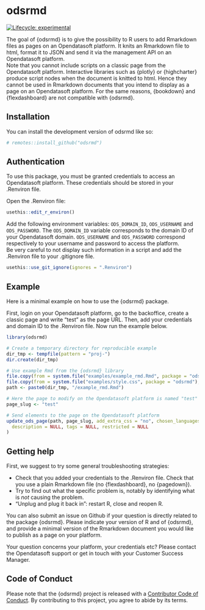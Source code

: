 
<!-- README.md is generated from README.Rmd. Please edit that file -->

# odsrmd

<!-- badges: start -->

[![Lifecycle:
experimental](https://img.shields.io/badge/lifecycle-experimental-orange.svg)](https://lifecycle.r-lib.org/articles/stages.html#experimental)
<!-- badges: end -->

The goal of {odsrmd} is to give the possibility to R users to add
Rmarkdown files as pages on an Opendatasoft platform. It knits an
Rmarkdown file to html, format it to JSON and send it via the management
API on an Opendatasoft platform.  
Note that you cannot include scripts on a classic page from the
Opendatasoft platform. Interactive libraries such as {plotly} or
{highcharter} produce script nodes when the document is knitted to html.
Hence they cannot be used in Rmarkdown documents that you intend to
display as a page on an Opendatasoft platform. For the same reasons,
{bookdown} and {flexdashboard} are not compatible with {odsrmd}.

## Installation

You can install the development version of odsrmd like so:

``` r
# remotes::install_github("odsrmd")
```

## Authentication

To use this package, you must be granted credentials to access an
Opendatasoft platform. These credentials should be stored in your
.Renviron file.

Open the .Renviron file:

``` r
usethis::edit_r_environ()
```

Add the following environment variables: `ODS_DOMAIN_ID`, `ODS_USERNAME`
and `ODS_PASSWORD`. The `ODS_DOMAIN_ID` variable corresponds to the
domain ID of your Opendatasoft domain. `ODS_USERNAME` and `ODS_PASSWORD`
correspond respectively to your username and password to access the
platform.  
Be very careful to not display such information in a script and add the
.Renviron file to your .gitignore file.

``` r
usethis::use_git_ignore(ignores = ".Renviron")
```

## Example

Here is a minimal example on how to use the {odsrmd} package.

First, login on your Opendatasoft platform, go to the backoffice, create
a classic page and write “test” as the page URL. Then, add your
credentials and domain ID to the .Renviron file. Now run the example
below.

``` r
library(odsrmd)

# Create a temporary directory for reproducible example
dir_tmp <- tempfile(pattern = "proj-")
dir.create(dir_tmp)

# Use example Rmd from the {odsrmd} library
file.copy(from = system.file("examples/example_rmd.Rmd", package = "odsrmd"), to=dir_tmp)
file.copy(from = system.file("examples/style.css", package = "odsrmd"), to=dir_tmp)
path <- paste0(dir_tmp, "/example_rmd.Rmd")

# Here the page to modify on the Opendatasoft platform is named "test"   
page_slug <- "test"

# Send elements to the page on the Opendatasoft platform
update_ods_page(path, page_slug, add_extra_css = "no", chosen_languages = "all", title = NULL,
  description = NULL, tags = NULL, restricted = NULL
)
```

## Getting help

First, we suggest to try some general troubleshooting strategies:  
- Check that you added your credentials to the .Renviron file. Check
that you use a plain Rmarkdown file (no {flexdashboard}, no
{pagedown}).  
- Try to find out what the specific problem is, notably by identifying
what is *not* causing the problem.  
- “Unplug and plug it back in”: restart R, close and reopen R.

You can also submit an issue on Github if your question is directly
related to the package {odsrmd}. Please indicate your version of R and
of {odsrmd}, and provide a minimal version of the Rmarkdown document you
would like to publish as a page on your platform.

Your question concerns your platform, your credentials etc? Please
contact the Opendatasoft support or get in touch with your Customer
Success Manager.

## Code of Conduct

Please note that the {odsrmd} project is released with a [Contributor
Code of
Conduct](https://contributor-covenant.org/version/2/0/CODE_OF_CONDUCT.html).
By contributing to this project, you agree to abide by its terms.
